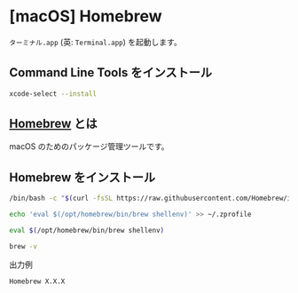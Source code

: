 # [macOS] Homebrew

`ターミナル.app` (英: `Terminal.app`) を起動します。

## Command Line Tools をインストール

```zsh
xcode-select --install
```

## [Homebrew](https://brew.sh/ja/) とは

macOS のためのパッケージ管理ツールです。

## Homebrew をインストール

```zsh
/bin/bash -c "$(curl -fsSL https://raw.githubusercontent.com/Homebrew/install/HEAD/install.sh)"
```

```zsh
echo 'eval $(/opt/homebrew/bin/brew shellenv)' >> ~/.zprofile
```

```zsh
eval $(/opt/homebrew/bin/brew shellenv)
```

```zsh
brew -v
```

出力例

```
Homebrew X.X.X
```
